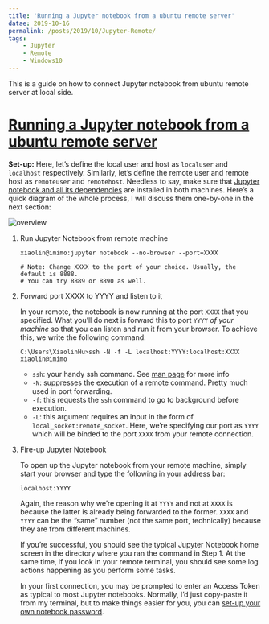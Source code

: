```yaml
---
title: 'Running a Jupyter notebook from a ubuntu remote server'
datae: 2019-10-16
permalink: /posts/2019/10/Jupyter-Remote/
tags: 
    - Jupyter
    - Remote 
    - Windows10
---
```


This is a guide on how to connect Jupyter notebook from ubuntu remote server at local side.


# [Running a Jupyter notebook from a ubuntu remote server](https://ljvmiranda921.github.io/notebook/2018/01/31/running-a-jupyter-notebook/)

**Set-up:** Here, let’s define the local user and host as `localuser` and `localhost` respectively. Similarly, let’s define the remote user and remote host as `remoteuser` and `remotehost`. Needless to say, make sure that [Jupyter notebook and all its dependencies](http://jupyter.readthedocs.io/en/latest/install.html) are installed in both machines. Here’s a quick diagram of the whole process, I will discuss them one-by-one in the next section:

![overview](https://ljvmiranda921.github.io/assets/png/tuts/jupyternotebook.png)

1. Run Jupyter Notebook from remote machine

   ```
   xiaolin@imimo:jupyter notebook --no-browser --port=XXXX
   
   # Note: Change XXXX to the port of your choice. Usually, the default is 8888. 
   # You can try 8889 or 8890 as well.
   ```

2. Forward port XXXX to YYYY and listen to it

   In your remote, the notebook is now running at the port `XXXX` that you specified. What you’ll do next is forward this to port `YYYY` *of your machine* so that you can listen and run it from your browser. To achieve this, we write the following command:

   ```
   C:\Users\XiaolinHu>ssh -N -f -L localhost:YYYY:localhost:XXXX xiaolin@imimo
   ```

   - `ssh`: your handy ssh command. See [man page](https://man.openbsd.org/ssh) for more info
   - `-N`: suppresses the execution of a remote command. Pretty much used in port forwarding.
   - `-f`: this requests the `ssh` command to go to background before execution.
   - `-L`: this argument requires an input in the form of `local_socket:remote_socket`. Here, we’re specifying our port as `YYYY` which will be binded to the port `XXXX` from your remote connection.

3. Fire-up Jupyter Notebook

   To open up the Jupyter notebook from your remote machine, simply start your browser and type the following in your address bar:

   ```
   localhost:YYYY
   ```

   Again, the reason why we’re opening it at `YYYY` and not at `XXXX` is because the latter is already being forwarded to the former. `XXXX` and `YYYY` can be the “same” number (not the same port, technically) because they are from different machines.

   If you’re successful, you should see the typical Jupyter Notebook home screen in the directory where you ran the command in Step 1. At the same time, if you look in your remote terminal, you should see some log actions happening as you perform some tasks.

   In your first connection, you may be prompted to enter an Access Token as typical to most Jupyter notebooks. Normally, I’d just copy-paste it from my terminal, but to make things easier for you, you can [set-up your own notebook password](http://jupyter-notebook.readthedocs.io/en/stable/public_server.html#automatic-password-setup).